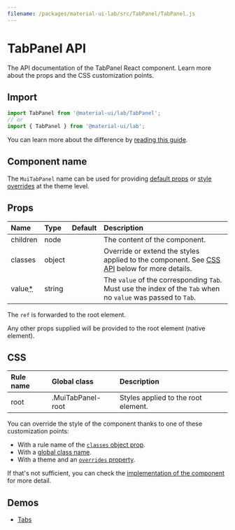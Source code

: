 ```yaml
---
filename: /packages/material-ui-lab/src/TabPanel/TabPanel.js
---
```


<!--- This documentation is automatically generated, do not try to edit it. -->

# TabPanel API

<p class="description">The API documentation of the TabPanel React component. Learn more about the props and the CSS customization points.</p>

## Import

```js
import TabPanel from '@material-ui/lab/TabPanel';
// or
import { TabPanel } from '@material-ui/lab';
```

You can learn more about the difference by [reading this guide](/guides/minimizing-bundle-size/).



## Component name

The `MuiTabPanel` name can be used for providing [default props](/customization/globals/#default-props) or [style overrides](/customization/globals/#css) at the theme level.

## Props

| Name | Type | Default | Description |
|:-----|:-----|:--------|:------------|
| <span class="prop-name">children</span> | <span class="prop-type">node</span> |  | The content of the component. |
| <span class="prop-name">classes</span> | <span class="prop-type">object</span> |  | Override or extend the styles applied to the component. See [CSS API](#css) below for more details. |
| <span class="prop-name required">value<abbr title="required">*</abbr></span> | <span class="prop-type">string</span> |  | The `value` of the corresponding `Tab`. Must use the index of the `Tab` when no `value` was passed to `Tab`. |

The `ref` is forwarded to the root element.

Any other props supplied will be provided to the root element (native element).

## CSS

| Rule name | Global class | Description |
|:-----|:-------------|:------------|
| <span class="prop-name">root</span> | <span class="prop-name">.MuiTabPanel-root</span> | Styles applied to the root element.

You can override the style of the component thanks to one of these customization points:

- With a rule name of the [`classes` object prop](/customization/components/#overriding-styles-with-classes).
- With a [global class name](/customization/components/#overriding-styles-with-global-class-names).
- With a theme and an [`overrides` property](/customization/globals/#css).

If that's not sufficient, you can check the [implementation of the component](https://github.com/mui-org/material-ui/blob/v4.x/packages/material-ui-lab/src/TabPanel/TabPanel.js) for more detail.

## Demos

- [Tabs](/components/tabs/)

